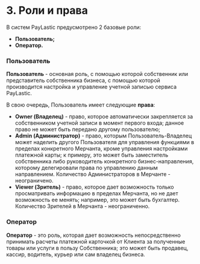 # 3. Роли и права

В систем PayLastic предусмотрено 2 базовые роли:

* **Пользователь;**
* **Оператор.**

### Пользователь

**Пользователь** - основная роль, с помощью которой собственник или представитель собственника бизнеса, с помощью которой производится настройка и управление учетной записью сервиса PayLastic.

В свою очередь, Пользователь имеет следующие **права**:

* **Owner \(Владелец\)** - право, которое автоматически закрепляется за собственником учетной записи в момент первого входа; данное право не может быть передано другому пользователю;  
* **Аdmin \(Администратор\)** - право, которым Пользователь-Владелец может наделить другого Пользователя для управления функциями в пределах конкретного Мерчанта, кроме управления настройками платежной карты; к примеру, это может быть заместитель собственника либо руководитель конкретного бизнес-направления, которому делегировали права по управлению данным направлением. Количество Администраторов в Мерчанте - неограничено. 
* **Viewer \(Зритель\)** - право, которое дает возможность только просматривать информацию в пределах Мерчанта, но не дает возможность ее менять; например, это может быть бухгалтер. Количество Зрителей в Мерчанта - неограниченно.

### Оператор

**Оператор** - это роль, которая дает возможность непосредственно принимать расчеты платежной карточкой от Клиента за полученные товары или услуги в пользу Собственника; это может быть продавец, кассир, водитель, курьер или сам владелец бизнеса.

